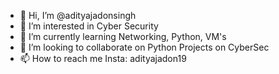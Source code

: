 - 👋 Hi, I’m @adityajadonsingh
- 👀 I’m interested in Cyber Security
- 🌱 I’m currently learning Networking, Python, VM's
- 💞️ I’m looking to collaborate on Python Projects on CyberSec
- 📫 How to reach me Insta: adityajadon19

<!---
adityajadonsingh/adityajadonsingh is a ✨ special ✨ repository because its `README.md` (this file) appears on your GitHub profile.
You can click the Preview link to take a look at your changes.
--->
